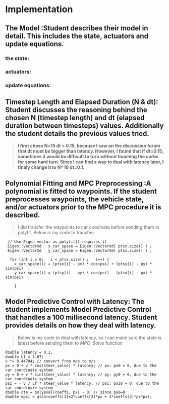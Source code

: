 # Implementation


## The Model :Student describes their model in detail. This includes the state, actuators and update equations.
### the state:
  
### actuators:

### update equations:



## Timestep Length and Elapsed Duration (N & dt): Student discusses the reasoning behind the chosen N (timestep length) and dt (elapsed duration between timesteps) values. Additionally the student details the previous values tried.
>**I first chose N=15 dt = 0.15, because I saw on the discussion forum that dt must be bigger than latency. However, I found that if dt=0.15, sometimes it would be difficult to turn without touching the curbs for some hard turn. Since I can find a way to deal with latency later, I finaly change it to N=10 dt=0.1.**

## Polynomial Fitting and MPC Preprocessing :A polynomial is fitted to waypoints. If the student preprocesses waypoints, the vehicle state, and/or actuators prior to the MPC procedure it is described.
> I did transfer the waypoints to car coodinate before sending them to polyfit. Below is my code to transfer:
```
 // Use Eigen vector as polyfit() requires it
 Eigen::VectorXd   x_car_space = Eigen::VectorXd( ptsx.size() ) ;
 Eigen::VectorXd   y_car_space = Eigen::VectorXd( ptsx.size() ) ;

  for (int i = 0;   i < ptsx.size() ;   i++) {
    x_car_space(i) = (ptsx[i] - px) * cos(psi) + (ptsy[i] - py) * sin(psi)  ;
    y_car_space(i) = (ptsy[i] - py) * cos(psi) - (ptsx[i] - px) * sin(psi)  ;

    }
```

## Model Predictive Control with Latency: The student implements Model Predictive Control that handles a 100 millisecond latency. Student provides details on how they deal with latency.
> Below is my code to deal with latency, so I can make sure the state is latest before sending them to *_MPC::Solve_* function
```
double latency = 0.1;
double Lf = 2.67;
v *= 0.44704; // convert from mph to m/s
px = 0 + v * cos(steer_value) * latency; // px: px0 = 0, due to the car coordinate system
py = 0 + v * sin(steer_value) * latency; // py: py0 = 0, due to the car coordinate system
psi = - v / Lf * steer_value * latency; // psi: psi0 = 0, due to the car coordinate system
double cte = polyeval(coeffs, px) - 0; // since py0=0
double epsi = atan(coeffs[1]+2*coeffs[2]*px + 3*coeffs[3]*px*px);

```
